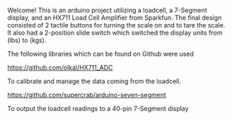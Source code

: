 Welcome! This is an arduino project utilizing a loadcell, a 7-Segment display, and an HX711 Load Cell Amplifier from Sparkfun. The final design consisted of 2 tactile buttons for turning the scale on and to tare the scale. It also had a 2-position slide switch which switched the display units from (lbs) to (kgs).

The following libraries which can be found on Github were used

https://github.com/olkal/HX711_ADC

To calibrate and manage the data coming from the loadcell.

https://github.com/supercrab/arduino-seven-segment

To output the loadcell readings to a 40-pin 7-Segment display
